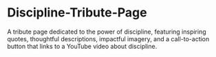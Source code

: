 # Discipline-Tribute-Page
A tribute page dedicated to the power of discipline, featuring inspiring quotes, thoughtful descriptions, impactful imagery, and a call-to-action button that links to a YouTube video about discipline.
